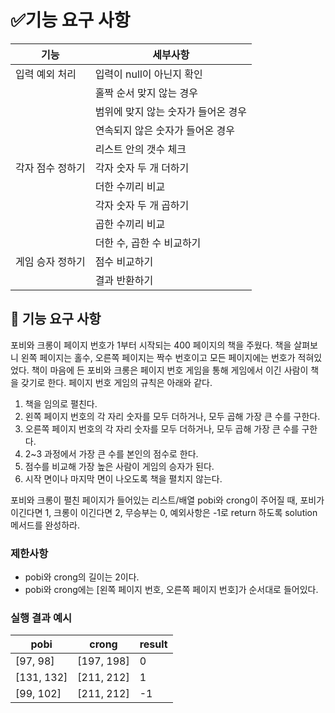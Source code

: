 # ✅기능 요구 사항

| 기능 | 세부사항 |
| --- | --- |
| 입력 예외 처리 | 입력이 null이 아닌지 확인 |
|  | 홀짝 순서 맞지 않는 경우 |
|  | 범위에 맞지 않는 숫자가 들어온 경우 |
|  | 연속되지 않은 숫자가 들어온 경우 |
|  | 리스트 안의 갯수 체크 |
| 각자 점수 정하기 | 각자 숫자 두 개 더하기 |
|  | 더한 수끼리 비교 |
|  | 각자 숫자 두 개 곱하기 |
|  | 곱한 수끼리 비교 |
|  | 더한 수, 곱한 수 비교하기 |
| 게임 승자 정하기 | 점수 비교하기 |
|  | 결과 반환하기 |

## 🚀 기능 요구 사항

포비와 크롱이 페이지 번호가 1부터 시작되는 400 페이지의 책을 주웠다. 책을 살펴보니 왼쪽 페이지는 홀수, 오른쪽 페이지는 짝수 번호이고 모든 페이지에는 번호가 적혀있었다. 책이 마음에 든 포비와 크롱은 페이지 번호 게임을 통해 게임에서 이긴 사람이 책을 갖기로 한다. 페이지 번호 게임의 규칙은 아래와 같다.

1. 책을 임의로 펼친다.
2. 왼쪽 페이지 번호의 각 자리 숫자를 모두 더하거나, 모두 곱해 가장 큰 수를 구한다.
3. 오른쪽 페이지 번호의 각 자리 숫자를 모두 더하거나, 모두 곱해 가장 큰 수를 구한다.
4. 2~3 과정에서 가장 큰 수를 본인의 점수로 한다.
5. 점수를 비교해 가장 높은 사람이 게임의 승자가 된다.
6. 시작 면이나 마지막 면이 나오도록 책을 펼치지 않는다.

포비와 크롱이 펼친 페이지가 들어있는 리스트/배열 pobi와 crong이 주어질 때, 포비가 이긴다면 1, 크롱이 이긴다면 2, 무승부는 0, 예외사항은 -1로 return 하도록 solution 메서드를 완성하라.

### 제한사항

- pobi와 crong의 길이는 2이다.
- pobi와 crong에는 [왼쪽 페이지 번호, 오른쪽 페이지 번호]가 순서대로 들어있다.

### 실행 결과 예시

| pobi | crong | result |
| --- | --- | --- |
| [97, 98] | [197, 198] | 0 |
| [131, 132] | [211, 212] | 1 |
| [99, 102] | [211, 212] | -1 |
